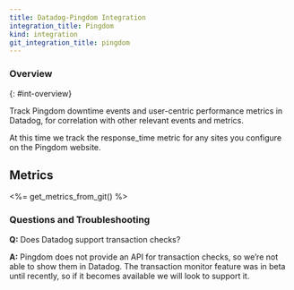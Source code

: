 ```yaml
---
title: Datadog-Pingdom Integration
integration_title: Pingdom
kind: integration
git_integration_title: pingdom
---
```


### Overview
{: #int-overview}

Track Pingdom downtime events and user-centric performance metrics in Datadog, for correlation with other relevant events and metrics.

At this time we track the response_time metric for any sites you configure on the Pingdom website.

## Metrics

<%= get_metrics_from_git() %>

### Questions and Troubleshooting

**Q:** Does Datadog support transaction checks?

**A:** Pingdom does not provide an API for transaction checks, so we’re not able to show them in Datadog. The transaction monitor feature was in beta until recently, so if it becomes available we will look to support it.
